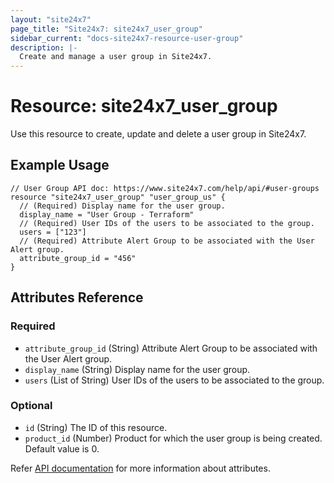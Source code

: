 ```yaml
---
layout: "site24x7"
page_title: "Site24x7: site24x7_user_group"
sidebar_current: "docs-site24x7-resource-user-group"
description: |-
  Create and manage a user group in Site24x7.
---
```


# Resource: site24x7\_user\_group

Use this resource to create, update and delete a user group in Site24x7.

## Example Usage

```hcl
// User Group API doc: https://www.site24x7.com/help/api/#user-groups
resource "site24x7_user_group" "user_group_us" {
  // (Required) Display name for the user group.
  display_name = "User Group - Terraform"
  // (Required) User IDs of the users to be associated to the group.
  users = ["123"]
  // (Required) Attribute Alert Group to be associated with the User Alert group.
  attribute_group_id = "456"
}
```

## Attributes Reference


### Required

* `attribute_group_id` (String) Attribute Alert Group to be associated with the User Alert group.
* `display_name` (String) Display name for the user group.
* `users` (List of String) User IDs of the users to be associated to the group.

### Optional

* `id` (String) The ID of this resource.
* `product_id` (Number) Product for which the user group is being created. Default value is 0.

Refer [API documentation](https://www.site24x7.com/help/api/#user-groups) for more information about attributes.


